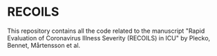 # RECOILS
This repository contains all the code related to the manuscript "Rapid Evaluation of Coronavirus Illness Severity (RECOILS) in ICU" by Plecko, Bennet, Mårtensson et al.
